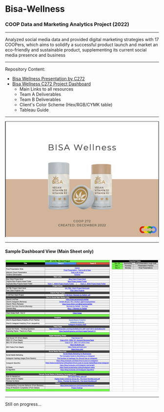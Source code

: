 # Bisa-Wellness
### COOP Data and Marketing Analytics Project (2022)
---
Analyzed social media data and provided digital marketing strategies with 17 COOPers, which aims to solidify a successful product launch and market an eco-friendly and sustainable product, supplementing its current social media presence and business

---
Repository Content:
* [Bisa Wellness Presentation by C272](https://github.com/angeloparayno/Bisa-Wellness/blob/main/Bisa%20Wellness%20-%20C272.pdf)
* [Bisa Wellness C272 Project Dashboard](https://github.com/angeloparayno/Bisa-Wellness/blob/main/Bisa%20Wellness%20Project%20Dashboard%20(C272).xlsx)
  * Main Links to all resources
  * Team A Deliverables
  * Team B Deliverables
  * Client's Color Scheme (Hex/RGB/CYMK table)
  * Tableau Guide
---
![](https://github.com/angeloparayno/Bisa-Wellness/blob/main/Images/Title%20Slide.png)

---
#### Sample Dashboard View (Main Sheet only)
![](https://github.com/angeloparayno/Bisa-Wellness/blob/main/Images/Dashboard%20Main%20Page%20View.png)

---
Still on progress...
